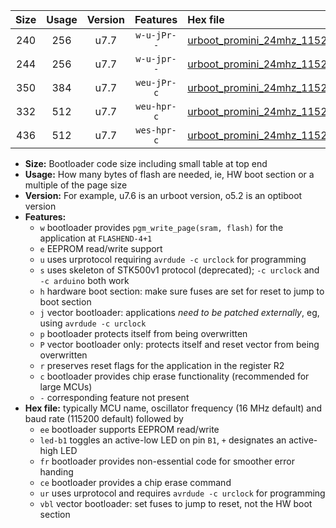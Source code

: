 |Size|Usage|Version|Features|Hex file|
|:-:|:-:|:-:|:-:|:--|
|240|256|u7.7|`w-u-jPr--`|[urboot_promini_24mhz_115200bps_led+b5_ur_vbl.hex](https://raw.githubusercontent.com/stefanrueger/urboot.hex/main/boards/promini/fcpu_24mhz/115200_bps/urboot_promini_24mhz_115200bps_led+b5_ur_vbl.hex)|
|244|256|u7.7|`w-u-jpr--`|[urboot_promini_24mhz_115200bps_led+b5_fr_ur_vbl.hex](https://raw.githubusercontent.com/stefanrueger/urboot.hex/main/boards/promini/fcpu_24mhz/115200_bps/urboot_promini_24mhz_115200bps_led+b5_fr_ur_vbl.hex)|
|350|384|u7.7|`weu-jPr-c`|[urboot_promini_24mhz_115200bps_ee_led+b5_fr_ce_ur_vbl.hex](https://raw.githubusercontent.com/stefanrueger/urboot.hex/main/boards/promini/fcpu_24mhz/115200_bps/urboot_promini_24mhz_115200bps_ee_led+b5_fr_ce_ur_vbl.hex)|
|332|512|u7.7|`weu-hpr-c`|[urboot_promini_24mhz_115200bps_ee_led+b5_fr_ce_ur.hex](https://raw.githubusercontent.com/stefanrueger/urboot.hex/main/boards/promini/fcpu_24mhz/115200_bps/urboot_promini_24mhz_115200bps_ee_led+b5_fr_ce_ur.hex)|
|436|512|u7.7|`wes-hpr-c`|[urboot_promini_24mhz_115200bps_ee_led+b5_fr_ce.hex](https://raw.githubusercontent.com/stefanrueger/urboot.hex/main/boards/promini/fcpu_24mhz/115200_bps/urboot_promini_24mhz_115200bps_ee_led+b5_fr_ce.hex)|

- **Size:** Bootloader code size including small table at top end
- **Usage:** How many bytes of flash are needed, ie, HW boot section or a multiple of the page size
- **Version:** For example, u7.6 is an urboot version, o5.2 is an optiboot version
- **Features:**
  + `w` bootloader provides `pgm_write_page(sram, flash)` for the application at `FLASHEND-4+1`
  + `e` EEPROM read/write support
  + `u` uses urprotocol requiring `avrdude -c urclock` for programming
  + `s` uses skeleton of STK500v1 protocol (deprecated); `-c urclock` and `-c arduino` both work
  + `h` hardware boot section: make sure fuses are set for reset to jump to boot section
  + `j` vector bootloader: applications *need to be patched externally*, eg, using `avrdude -c urclock`
  + `p` bootloader protects itself from being overwritten
  + `P` vector bootloader only: protects itself and reset vector from being overwritten
  + `r` preserves reset flags for the application in the register R2
  + `c` bootloader provides chip erase functionality (recommended for large MCUs)
  + `-` corresponding feature not present
- **Hex file:** typically MCU name, oscillator frequency (16 MHz default) and baud rate (115200 default) followed by
  + `ee` bootloader supports EEPROM read/write
  + `led-b1` toggles an active-low LED on pin `B1`, `+` designates an active-high LED
  + `fr` bootloader provides non-essential code for smoother error handing
  + `ce` bootloader provides a chip erase command
  + `ur` uses urprotocol and requires `avrdude -c urclock` for programming
  + `vbl` vector bootloader: set fuses to jump to reset, not the HW boot section
